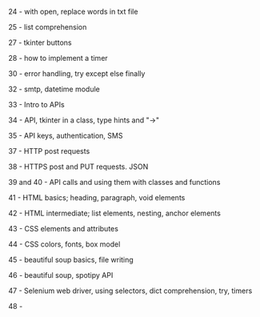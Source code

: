 24 - with open, replace words in txt file

25 - list comprehension

27 - tkinter buttons

28 - how to implement a timer

30 - error handling, try except else finally

32 - smtp, datetime module

33 - Intro to APIs

34 - API, tkinter in a class, type hints and "->"

35 - API keys, authentication, SMS

37 - HTTP post requests

38 - HTTPS post and PUT requests. JSON

39 and 40 - API calls and using them with classes and functions

41 - HTML basics; heading, paragraph, void elements

42 - HTML intermediate; list elements, nesting, anchor elements

43 - CSS elements and attributes

44 - CSS colors, fonts, box model

45 - beautiful soup basics, file writing

46 - beautiful soup, spotipy API

47 - Selenium web driver, using selectors, dict comprehension, try, timers

48 - 